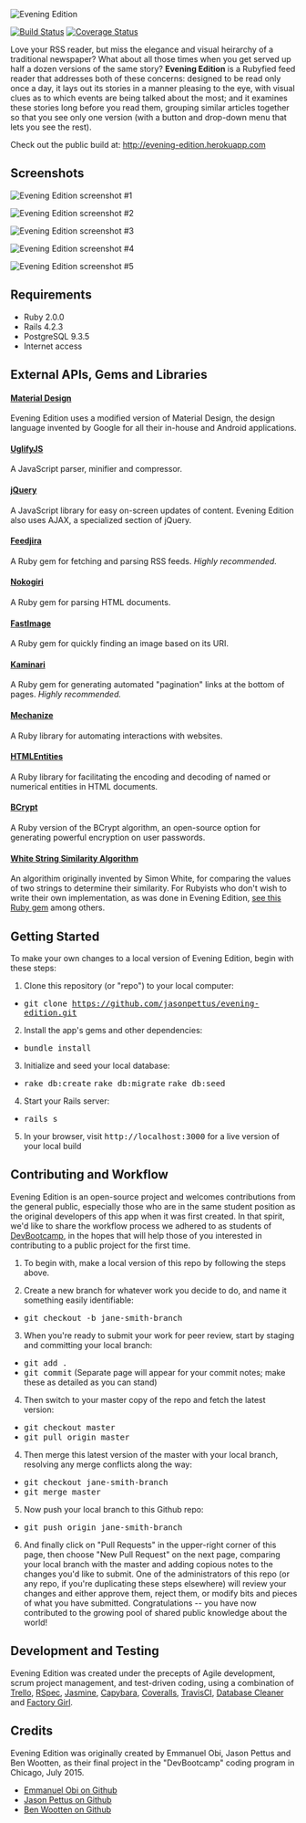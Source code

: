 ![Evening Edition](https://raw.githubusercontent.com/jasonpettus/evening-edition/master/app/assets/images/eelogosmall.jpg)

[![Build Status](https://travis-ci.org/jasonpettus/evening-edition.svg?branch=master)](https://travis-ci.org/jasonpettus/evening-edition) [![Coverage Status](https://coveralls.io/repos/jasonpettus/evening-edition/badge.svg?branch=master&service=github)](https://coveralls.io/github/jasonpettus/evening-edition?branch=master)

Love your RSS reader, but miss the elegance and visual heirarchy of a traditional newspaper? What about all those times when you get served up half a dozen versions of the same story? **Evening Edition** is a Rubyfied feed reader that addresses both of these concerns: designed to be read only once a day, it lays out its stories in a manner pleasing to the eye, with visual clues as to which events are being talked about the most; and it examines these stories long before you read them, grouping similar articles together so that you see only one version (with a button and drop-down menu that lets you see the rest).

Check out the public build at: http://evening-edition.herokuapp.com

## Screenshots

![Evening Edition screenshot #1](https://raw.githubusercontent.com/jasonpettus/evening-edition/master/app/assets/images/eess1.png)

![Evening Edition screenshot #2](https://raw.githubusercontent.com/jasonpettus/evening-edition/master/app/assets/images/eess2.png)

![Evening Edition screenshot #3](https://raw.githubusercontent.com/jasonpettus/evening-edition/master/app/assets/images/eess3.png)

![Evening Edition screenshot #4](https://raw.githubusercontent.com/jasonpettus/evening-edition/master/app/assets/images/eess4.png)

![Evening Edition screenshot #5](https://raw.githubusercontent.com/jasonpettus/evening-edition/master/app/assets/images/eess5.png)

## Requirements
- Ruby 2.0.0
- Rails 4.2.3
- PostgreSQL 9.3.5
- Internet access

## External APIs, Gems and Libraries

#### [Material Design](http://www.google.com/design/spec/material-design/introduction.html)
Evening Edition uses a modified version of Material Design, the design language invented by Google for all their in-house and Android applications.

#### [UglifyJS](https://github.com/mishoo/UglifyJS2)
A JavaScript parser, minifier and compressor.

#### [jQuery](https://jquery.com/)
A JavaScript library for easy on-screen updates of content. Evening Edition also uses AJAX, a specialized section of jQuery.

#### [Feedjira](http://feedjira.com/)
A Ruby gem for fetching and parsing RSS feeds. *Highly recommended.*

#### [Nokogiri](http://www.nokogiri.org/)
A Ruby gem for parsing HTML documents.

#### [FastImage](https://github.com/sdsykes/fastimage)
A Ruby gem for quickly finding an image based on its URI.

#### [Kaminari](https://github.com/amatsuda/kaminari)
A Ruby gem for generating automated "pagination" links at the bottom of pages. *Highly recommended.*

#### [Mechanize](https://github.com/sparklemotion/mechanize)
A Ruby library for automating interactions with websites.

#### [HTMLEntities](https://github.com/threedaymonk/htmlentities)
A Ruby library for facilitating the encoding and decoding of named or numerical entities in HTML documents.

#### [BCrypt](https://github.com/codahale/bcrypt-ruby)
A Ruby version of the BCrypt algorithm, an open-source option for generating powerful encryption on user passwords.

#### [White String Similarity Algorithm](http://www.catalysoft.com/articles/StrikeAMatch.html)
An algorithim originally invented by Simon White, for comparing the values of two strings to determine their similarity. For Rubyists who don't wish to write their own implementation, as was done in Evening Edition, [see this Ruby gem](https://github.com/jfairbank/whitesimilarity) among others.

## Getting Started

To make your own changes to a local version of Evening Edition, begin with these steps:

1. Clone this repository (or "repo") to your local computer:
  - <tt>git clone https://github.com/jasonpettus/evening-edition.git</tt>
2. Install the app's gems and other dependencies:
  - <tt>bundle install</tt>
3. Initialize and seed your local database:
  - <tt>rake db:create</tt> <tt>rake db:migrate</tt> <tt>rake db:seed</tt>
4. Start your Rails server:
  - <tt>rails s</tt>
5. In your browser, visit <tt>http://localhost:3000</tt> for a live version of your local build

## Contributing and Workflow

Evening Edition is an open-source project and welcomes contributions from the general public, especially those who are in the same student position as the original developers of this app when it was first created. In that spirit, we'd like to share the workflow process we adhered to as students of [DevBootcamp](http://www.devbootcamp.com), in the hopes that will help those of you interested in contributing to a public project for the first time.

1. To begin with, make a local version of this repo by following the steps above.

2. Create a new branch for whatever work you decide to do, and name it something easily identifiable:

  - <tt>git checkout -b jane-smith-branch</tt>

3. When you're ready to submit your work for peer review, start by staging and committing your local branch:

  - <tt>git add .</tt>
  - <tt>git commit</tt> (Separate page will appear for your commit notes; make these as detailed as you can stand)

4. Then switch to your master copy of the repo and fetch the latest version:

  - <tt>git checkout master</tt>
  - <tt>git pull origin master</tt>

4. Then merge this latest version of the master with your local branch, resolving any merge conflicts along the way:

  - <tt>git checkout jane-smith-branch</tt>
  - <tt>git merge master</tt>

5. Now push your local branch to this Github repo:

  - <tt>git push origin jane-smith-branch</tt>

6. And finally click on "Pull Requests" in the upper-right corner of this page, then choose "New Pull Request" on the next page, comparing your local branch with the master and adding copious notes to the changes you'd like to submit. One of the administrators of this repo (or any repo, if you're duplicating these steps elsewhere) will review your changes and either
approve them, reject them, or modify bits and pieces of what you have submitted. Congratulations -- you have now contributed to the growing pool of shared public knowledge about the world!

## Development and Testing

Evening Edition was created under the precepts of Agile development, scrum project management, and test-driven coding, using a combination of [Trello](http://www.trello.com), [RSpec](http://www.rspec.info), [Jasmine](http://jasmine.github.io), [Capybara](https://github.com/jnicklas/capybara), [Coveralls](https://coveralls.io/), [TravisCI](https://travis-ci.org/), [Database Cleaner](https://github.com/DatabaseCleaner/database_cleaner) and [Factory Girl](https://github.com/thoughtbot/factory_girl).

## Credits

Evening Edition was originally created by Emmanuel Obi, Jason Pettus and Ben Wootten, as their final project in the "DevBootcamp" coding program in Chicago, July 2015.

- [Emmanuel Obi on Github](https://github.com/withtwoemms)
- [Jason Pettus on Github](https://github.com/jasonpettus)
- [Ben Wootten on Github](https://github.com/bwootten)
